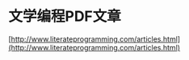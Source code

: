 # 文学编程PDF文章
[http://www.literateprogramming.com/articles.html](http://www.literateprogramming.com/articles.html)













